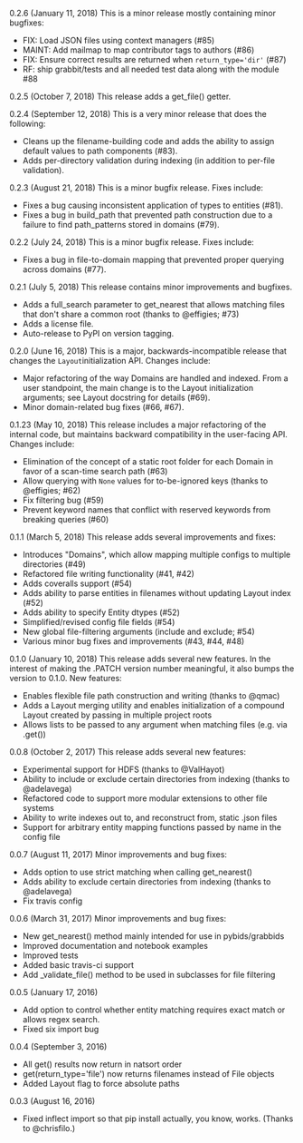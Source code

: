 0.2.6 (January 11, 2018)
This is a minor release mostly containing minor bugfixes:
* FIX: Load JSON files using context managers (#85)
* MAINT: Add mailmap to map contributor tags to authors (#86)
* FIX: Ensure correct results are returned when `return_type='dir'` (#87)
* RF: ship grabbit/tests and all needed test data along with the module #88

0.2.5 (October 7, 2018)
This release adds a get_file() getter.

0.2.4 (September 12, 2018)
This is a very minor release that does the following:
* Cleans up the filename-building code and adds the ability to assign default values to path components (#83).
* Adds per-directory validation during indexing (in addition to per-file validation).

0.2.3 (August 21, 2018)
This is a minor bugfix release. Fixes include:
* Fixes a bug causing inconsistent application of types to entities (#81).
* Fixes a bug in build_path that prevented path construction due to a failure to find path_patterns stored in domains (#79).

0.2.2 (July 24, 2018)
This is a minor bugfix release. Fixes include:
* Fixes a bug in file-to-domain mapping that prevented proper querying across domains (#77).

0.2.1 (July 5, 2018)
This release contains minor improvements and bugfixes.
* Adds a full_search parameter to get_nearest that allows matching files that don't share a common root (thanks to @effigies; #73)
* Adds a license file.
* Auto-release to PyPI on version tagging.

0.2.0 (June 16, 2018)
This is a major, backwards-incompatible release that changes the `Layout`initialization API. Changes include:
* Major refactoring of the way Domains are handled and indexed. From a user standpoint, the main change is to the Layout initialization arguments; see Layout docstring for details (#69).
* Minor domain-related bug fixes (#66, #67).

0.1.23 (May 10, 2018)
This release includes a major refactoring of the internal code, but maintains backward compatibility in the user-facing API. Changes include:
* Elimination of the concept of a static root folder for each Domain in favor of a scan-time search path (#63)
* Allow querying with `None` values for to-be-ignored keys (thanks to @effigies; #62)
* Fix filtering bug (#59)
* Prevent keyword names that conflict with reserved keywords from breaking queries (#60)

0.1.1 (March 5, 2018)
This release adds several improvements and fixes:
* Introduces "Domains", which allow mapping multiple configs to multiple directories (#49)
* Refactored file writing functionality (#41, #42)
* Adds coveralls support (#54)
* Adds ability to parse entities in filenames without updating Layout index (#52)
* Adds ability to specify Entity dtypes (#52)
* Simplified/revised config file fields (#54)
* New global file-filtering arguments (include and exclude; #54)
* Various minor bug fixes and improvements (#43, #44, #48)

0.1.0 (January 10, 2018)
This release adds several new features. In the interest of making the .PATCH version number meaningful, it also bumps the version to 0.1.0. New features:
- Enables flexible file path construction and writing (thanks to @qmac)
- Adds a Layout merging utility and enables initialization of a compound Layout created by passing in multiple project roots
- Allows lists to be passed to any argument when matching files (e.g. via .get())

0.0.8 (October 2, 2017)
This release adds several new features:
- Experimental support for HDFS (thanks to @ValHayot)
- Ability to include or exclude certain directories from indexing (thanks to @adelavega)
- Refactored code to support more modular extensions to other file systems
- Ability to write indexes out to, and reconstruct from, static .json files
- Support for arbitrary entity mapping functions passed by name in the config file

0.0.7 (August 11, 2017)
Minor improvements and bug fixes:
- Adds option to use strict matching when calling get_nearest()
- Adds ability to exclude certain directories from indexing (thanks to @adelavega)
- Fix travis config

0.0.6 (March 31, 2017)
Minor improvements and bug fixes:
- New get_nearest() method mainly intended for use in pybids/grabbids
- Improved documentation and notebook examples
- Improved tests
- Added basic travis-ci support
- Add _validate_file() method to be used in subclasses for file filtering

0.0.5 (January 17, 2016)
- Add option to control whether entity matching requires exact match or allows regex search.
- Fixed six import bug

0.0.4 (September 3, 2016)
- All get() results now return in natsort order
- get(return_type='file') now returns filenames instead of File objects
- Added Layout flag to force absolute paths

0.0.3 (August 16, 2016)
- Fixed inflect import so that pip install actually, you know, works. (Thanks to @chrisfilo.)
